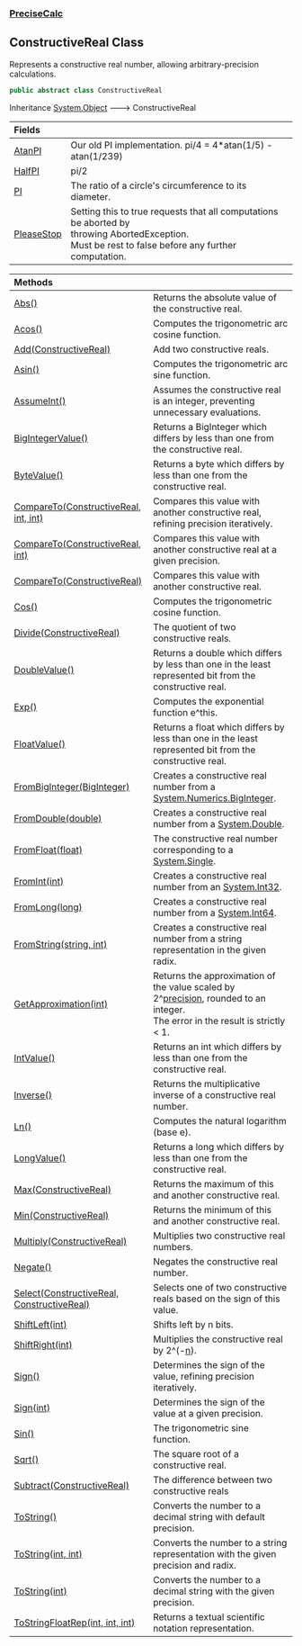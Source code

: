 ### [PreciseCalc](PreciseCalc.md 'PreciseCalc')

## ConstructiveReal Class

Represents a constructive real number, allowing arbitrary-precision calculations.

```csharp
public abstract class ConstructiveReal
```

Inheritance [System.Object](https://docs.microsoft.com/en-us/dotnet/api/System.Object 'System.Object') &#129106; ConstructiveReal

| Fields | |
| :--- | :--- |
| [AtanPI](PreciseCalc.ConstructiveReal.AtanPI.md 'PreciseCalc.ConstructiveReal.AtanPI') | Our old PI implementation. pi/4 = 4*atan(1/5) - atan(1/239) |
| [HalfPI](PreciseCalc.ConstructiveReal.HalfPI.md 'PreciseCalc.ConstructiveReal.HalfPI') | pi/2 |
| [PI](PreciseCalc.ConstructiveReal.PI.md 'PreciseCalc.ConstructiveReal.PI') | The ratio of a circle's circumference to its diameter. |
| [PleaseStop](PreciseCalc.ConstructiveReal.PleaseStop.md 'PreciseCalc.ConstructiveReal.PleaseStop') | Setting this to true requests that all computations be aborted by<br/>throwing AbortedException.<br/>Must be rest to false before any further<br/>computation. |

| Methods | |
| :--- | :--- |
| [Abs()](PreciseCalc.ConstructiveReal.Abs().md 'PreciseCalc.ConstructiveReal.Abs()') | Returns the absolute value of the constructive real. |
| [Acos()](PreciseCalc.ConstructiveReal.Acos().md 'PreciseCalc.ConstructiveReal.Acos()') | Computes the trigonometric arc cosine function. |
| [Add(ConstructiveReal)](PreciseCalc.ConstructiveReal.Add(PreciseCalc.ConstructiveReal).md 'PreciseCalc.ConstructiveReal.Add(PreciseCalc.ConstructiveReal)') | Add two constructive reals. |
| [Asin()](PreciseCalc.ConstructiveReal.Asin().md 'PreciseCalc.ConstructiveReal.Asin()') | Computes the trigonometric arc sine function. |
| [AssumeInt()](PreciseCalc.ConstructiveReal.AssumeInt().md 'PreciseCalc.ConstructiveReal.AssumeInt()') | Assumes the constructive real is an integer, preventing unnecessary evaluations. |
| [BigIntegerValue()](PreciseCalc.ConstructiveReal.BigIntegerValue().md 'PreciseCalc.ConstructiveReal.BigIntegerValue()') | Returns a BigInteger which differs by less than one from the constructive real. |
| [ByteValue()](PreciseCalc.ConstructiveReal.ByteValue().md 'PreciseCalc.ConstructiveReal.ByteValue()') | Returns a byte which differs by less than one from the constructive real. |
| [CompareTo(ConstructiveReal, int, int)](PreciseCalc.ConstructiveReal.CompareTo(PreciseCalc.ConstructiveReal,int,int).md 'PreciseCalc.ConstructiveReal.CompareTo(PreciseCalc.ConstructiveReal, int, int)') | Compares this value with another constructive real, refining precision iteratively. |
| [CompareTo(ConstructiveReal, int)](PreciseCalc.ConstructiveReal.CompareTo(PreciseCalc.ConstructiveReal,int).md 'PreciseCalc.ConstructiveReal.CompareTo(PreciseCalc.ConstructiveReal, int)') | Compares this value with another constructive real at a given precision. |
| [CompareTo(ConstructiveReal)](PreciseCalc.ConstructiveReal.CompareTo(PreciseCalc.ConstructiveReal).md 'PreciseCalc.ConstructiveReal.CompareTo(PreciseCalc.ConstructiveReal)') | Compares this value with another constructive real. |
| [Cos()](PreciseCalc.ConstructiveReal.Cos().md 'PreciseCalc.ConstructiveReal.Cos()') | Computes the trigonometric cosine function. |
| [Divide(ConstructiveReal)](PreciseCalc.ConstructiveReal.Divide(PreciseCalc.ConstructiveReal).md 'PreciseCalc.ConstructiveReal.Divide(PreciseCalc.ConstructiveReal)') | The quotient of two constructive reals. |
| [DoubleValue()](PreciseCalc.ConstructiveReal.DoubleValue().md 'PreciseCalc.ConstructiveReal.DoubleValue()') | Returns a double which differs by less than one in the least represented bit from the constructive real. |
| [Exp()](PreciseCalc.ConstructiveReal.Exp().md 'PreciseCalc.ConstructiveReal.Exp()') | Computes the exponential function e^this. |
| [FloatValue()](PreciseCalc.ConstructiveReal.FloatValue().md 'PreciseCalc.ConstructiveReal.FloatValue()') | Returns a float which differs by less than one in the least represented bit from the constructive real. |
| [FromBigInteger(BigInteger)](PreciseCalc.ConstructiveReal.FromBigInteger(System.Numerics.BigInteger).md 'PreciseCalc.ConstructiveReal.FromBigInteger(System.Numerics.BigInteger)') | Creates a constructive real number from a [System.Numerics.BigInteger](https://docs.microsoft.com/en-us/dotnet/api/System.Numerics.BigInteger 'System.Numerics.BigInteger'). |
| [FromDouble(double)](PreciseCalc.ConstructiveReal.FromDouble(double).md 'PreciseCalc.ConstructiveReal.FromDouble(double)') | Creates a constructive real number from a [System.Double](https://docs.microsoft.com/en-us/dotnet/api/System.Double 'System.Double'). |
| [FromFloat(float)](PreciseCalc.ConstructiveReal.FromFloat(float).md 'PreciseCalc.ConstructiveReal.FromFloat(float)') | The constructive real number corresponding to a [System.Single](https://docs.microsoft.com/en-us/dotnet/api/System.Single 'System.Single'). |
| [FromInt(int)](PreciseCalc.ConstructiveReal.FromInt(int).md 'PreciseCalc.ConstructiveReal.FromInt(int)') | Creates a constructive real number from an [System.Int32](https://docs.microsoft.com/en-us/dotnet/api/System.Int32 'System.Int32'). |
| [FromLong(long)](PreciseCalc.ConstructiveReal.FromLong(long).md 'PreciseCalc.ConstructiveReal.FromLong(long)') | Creates a constructive real number from a [System.Int64](https://docs.microsoft.com/en-us/dotnet/api/System.Int64 'System.Int64'). |
| [FromString(string, int)](PreciseCalc.ConstructiveReal.FromString(string,int).md 'PreciseCalc.ConstructiveReal.FromString(string, int)') | Creates a constructive real number from a string representation in the given radix. |
| [GetApproximation(int)](PreciseCalc.ConstructiveReal.GetApproximation(int).md 'PreciseCalc.ConstructiveReal.GetApproximation(int)') | Returns the approximation of the value scaled by 2^[precision](PreciseCalc.ConstructiveReal.GetApproximation(int).md#PreciseCalc.ConstructiveReal.GetApproximation(int).precision 'PreciseCalc.ConstructiveReal.GetApproximation(int).precision'), rounded to an integer.<br/>The error in the result is strictly < 1. |
| [IntValue()](PreciseCalc.ConstructiveReal.IntValue().md 'PreciseCalc.ConstructiveReal.IntValue()') | Returns an int which differs by less than one from the constructive real. |
| [Inverse()](PreciseCalc.ConstructiveReal.Inverse().md 'PreciseCalc.ConstructiveReal.Inverse()') | Returns the multiplicative inverse of a constructive real number. |
| [Ln()](PreciseCalc.ConstructiveReal.Ln().md 'PreciseCalc.ConstructiveReal.Ln()') | Computes the natural logarithm (base e). |
| [LongValue()](PreciseCalc.ConstructiveReal.LongValue().md 'PreciseCalc.ConstructiveReal.LongValue()') | Returns a long which differs by less than one from the constructive real. |
| [Max(ConstructiveReal)](PreciseCalc.ConstructiveReal.Max(PreciseCalc.ConstructiveReal).md 'PreciseCalc.ConstructiveReal.Max(PreciseCalc.ConstructiveReal)') | Returns the maximum of this and another constructive real. |
| [Min(ConstructiveReal)](PreciseCalc.ConstructiveReal.Min(PreciseCalc.ConstructiveReal).md 'PreciseCalc.ConstructiveReal.Min(PreciseCalc.ConstructiveReal)') | Returns the minimum of this and another constructive real. |
| [Multiply(ConstructiveReal)](PreciseCalc.ConstructiveReal.Multiply(PreciseCalc.ConstructiveReal).md 'PreciseCalc.ConstructiveReal.Multiply(PreciseCalc.ConstructiveReal)') | Multiplies two constructive real numbers. |
| [Negate()](PreciseCalc.ConstructiveReal.Negate().md 'PreciseCalc.ConstructiveReal.Negate()') | Negates the constructive real number. |
| [Select(ConstructiveReal, ConstructiveReal)](PreciseCalc.ConstructiveReal.Select(PreciseCalc.ConstructiveReal,PreciseCalc.ConstructiveReal).md 'PreciseCalc.ConstructiveReal.Select(PreciseCalc.ConstructiveReal, PreciseCalc.ConstructiveReal)') | Selects one of two constructive reals based on the sign of this value. |
| [ShiftLeft(int)](PreciseCalc.ConstructiveReal.ShiftLeft(int).md 'PreciseCalc.ConstructiveReal.ShiftLeft(int)') | Shifts left by n bits. |
| [ShiftRight(int)](PreciseCalc.ConstructiveReal.ShiftRight(int).md 'PreciseCalc.ConstructiveReal.ShiftRight(int)') | Multiplies the constructive real by 2^(-[n](PreciseCalc.ConstructiveReal.ShiftRight(int).md#PreciseCalc.ConstructiveReal.ShiftRight(int).n 'PreciseCalc.ConstructiveReal.ShiftRight(int).n')). |
| [Sign()](PreciseCalc.ConstructiveReal.Sign().md 'PreciseCalc.ConstructiveReal.Sign()') | Determines the sign of the value, refining precision iteratively. |
| [Sign(int)](PreciseCalc.ConstructiveReal.Sign(int).md 'PreciseCalc.ConstructiveReal.Sign(int)') | Determines the sign of the value at a given precision. |
| [Sin()](PreciseCalc.ConstructiveReal.Sin().md 'PreciseCalc.ConstructiveReal.Sin()') | The trigonometric sine function. |
| [Sqrt()](PreciseCalc.ConstructiveReal.Sqrt().md 'PreciseCalc.ConstructiveReal.Sqrt()') | The square root of a constructive real. |
| [Subtract(ConstructiveReal)](PreciseCalc.ConstructiveReal.Subtract(PreciseCalc.ConstructiveReal).md 'PreciseCalc.ConstructiveReal.Subtract(PreciseCalc.ConstructiveReal)') | The difference between two constructive reals |
| [ToString()](PreciseCalc.ConstructiveReal.ToString().md 'PreciseCalc.ConstructiveReal.ToString()') | Converts the number to a decimal string with default precision. |
| [ToString(int, int)](PreciseCalc.ConstructiveReal.ToString(int,int).md 'PreciseCalc.ConstructiveReal.ToString(int, int)') | Converts the number to a string representation with the given precision and radix. |
| [ToString(int)](PreciseCalc.ConstructiveReal.ToString(int).md 'PreciseCalc.ConstructiveReal.ToString(int)') | Converts the number to a decimal string with the given precision. |
| [ToStringFloatRep(int, int, int)](PreciseCalc.ConstructiveReal.ToStringFloatRep(int,int,int).md 'PreciseCalc.ConstructiveReal.ToStringFloatRep(int, int, int)') | Returns a textual scientific notation representation. |
